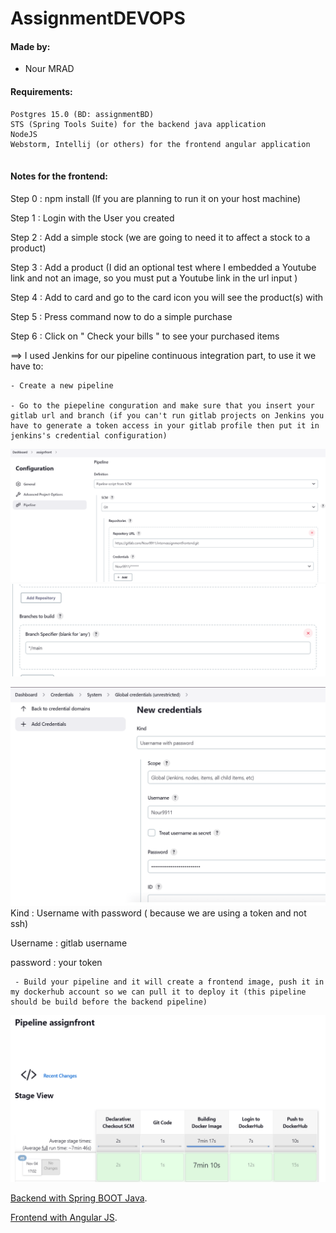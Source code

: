 # AssignmentDEVOPS 

#### Made by:

- Nour MRAD


#### Requirements:
```
Postgres 15.0 (BD: assignmentBD)
STS (Spring Tools Suite) for the backend java application
NodeJS
Webstorm, Intellij (or others) for the frontend angular application
 
```
#### Notes for the frontend:

Step 0 : npm install (If you are planning to run it on your host machine)

Step 1 : Login with the User you created

Step 2 : Add a simple stock (we are going to need it to affect a stock to a product)

Step 3 : Add a product (I did an optional test where I embedded a Youtube link and not an image, so you must put a Youtube link in the url input )

Step 4 : Add to card and go to the card icon you will see the product(s) with 

Step 5 : Press command now to do a simple purchase

Step 6 : Click on " Check your bills " to see your purchased items

==> I used Jenkins for our pipeline continuous integration part, to use it we have to:

    - Create a new pipeline

    - Go to the piepeline conguration and make sure that you insert your gitlab url and branch (if you can't run gitlab projects on Jenkins you have to generate a token access in your gitlab profile then put it in jenkins's credential configuration)

![image.png](./image.png)
![image-1.png](./image-1.png)



![image-2.png](./image-2.png)
Kind : Username with password ( because we are using a token and not ssh) 

Username : gitlab username

password : your token

     - Build your pipeline and it will create a frontend image, push it in my dockerhub account so we can pull it to deploy it (this pipeline should be build before the backend pipeline)

![image-3.png](./image-3.png)

[Backend with Spring BOOT Java](https://gitlab.com/Nour9911/internassignmentbackend.git
).

[Frontend with Angular JS](https://gitlab.com/Nour9911/internassignmentfrontend.git
).



